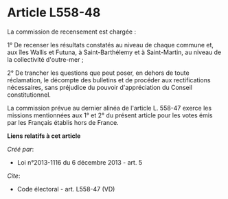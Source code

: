 # Article L558-48

La commission de recensement est chargée : 

1° De recenser les résultats constatés au niveau de chaque commune et, aux îles Wallis et Futuna, à Saint-Barthélemy et à
Saint-Martin, au niveau de la collectivité d'outre-mer ; 

2° De trancher les questions que peut poser, en dehors de toute réclamation, le décompte des bulletins et de procéder aux
rectifications nécessaires, sans préjudice du pouvoir d'appréciation du Conseil constitutionnel. 

La commission prévue au dernier alinéa de l'article L. 558-47 exerce les missions mentionnées aux 1° et 2° du présent article
pour les votes émis par les Français établis hors de France.

**Liens relatifs à cet article**

_Créé par_:

  - Loi n°2013-1116 du 6 décembre 2013 - art. 5

_Cite_:

  - Code électoral - art. L558-47 (VD)
